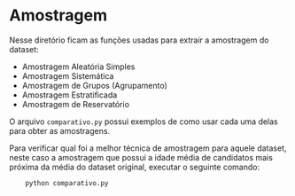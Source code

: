 # Amostragem

Nesse diretório ficam as funções usadas para extrair a amostragem do dataset:

- Amostragem Aleatória Simples
- Amostragem Sistemática
- Amostragem de Grupos (Agrupamento)
- Amostragem Estratificada
- Amostragem de Reservatório

O arquivo `comparativo.py` possui exemplos de como usar cada uma delas para obter as amostragens.

Para verificar qual foi a melhor técnica de amostragem para aquele dataset, neste caso a amostragem
que possui a idade média de candidatos mais próxima da média do dataset original, executar o seguinte comando:

```
    python comparativo.py
```